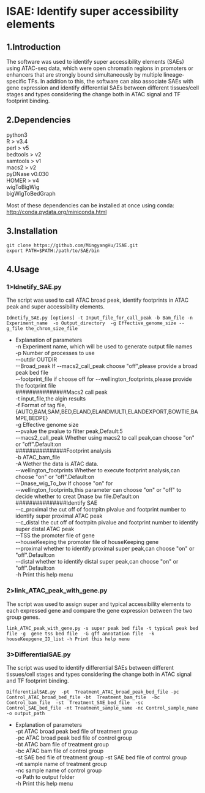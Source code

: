# ISAE: Identify super accessibility elements  

## 1.Introduction  
The software was used to identify super accessibility elements (SAEs) using ATAC-seq data, which were open chromatin regions in promoters or enhancers that are strongly bound simultaneously by multiple lineage-specific TFs. In addition to this, the software can also associate SAEs with gene expression and identify differential SAEs between different tissues/cell stages and types considering the change both in ATAC signal and TF footprint binding.   

## 2.Dependencies  
python3  
R > v3.4  
perl > v5  
bedtools > v2  
samtools > v1  
macs2 > v2  
pyDNase v0.030  
HOMER > v4  
wigToBigWig  
bigWigToBedGraph  

Most of these dependencies can be installed at once using conda: http://conda.pydata.org/miniconda.html  
## 3.Installation  
```
git clone https://github.com/MingyangHu/ISAE.git
export PATH=$PATH:/path/to/SAE/bin
```

## 4.Usage  
### 1>Idnetify_SAE.py  
The script was used to call ATAC broad peak, identify footprints in ATAC peak and super accessibility elements.    
```
Idnetify_SAE.py [options] -t Input_file_for_call_peak -b Bam_file -n Experiment_name  -o Output_directory  -g Effective_genome_size --g_file the_chrom_size_file  
```
* Explanation of parameters  
-n Experiment name, which will be used to generate output file names  
-p Number of processes to use  
--outdir OUTDIR  
--Broad_peak If --macs2_call_peak choose "off",please provide a broad peak bed file  
--footprint_file if choose off for --wellington_footprints,please provide the footprint file  
###############Macs2 call peak  
-t input_file,the algin results  
-f Format of tag file,{AUTO,BAM,SAM,BED,ELAND,ELANDMULTI,ELANDEXPORT,BOWTIE,BAMPE,BEDPE}  
-g Effective genome size  
--pvalue the pvalue to filter peak,Default:5  
--macs2_call_peak Whether using macs2 to call peak,can choose "on" or "off".Default:on  
###############Footprint analysis  
-b ATAC_bam_file  
-A  Wether the data is ATAC data.  
--wellington_footprints Whether to execute footprint analysis,can choose "on" or "off".Default:on  
--Dnase_wig_To_bw If choose "on" for  
--wellington_footprints,this parameter can  choose "on" or "off" to decide whether to creat Dnase bw file.Default:on  
###############Identify SAE  
--c_proximal the cut off of footrpitn plvalue and footprint number to identify super proximal ATAC peak  
--c_distal the cut off of footrpitn plvalue and footprint number to identify super distal ATAC peak  
--TSS the promoter file of gene  
--houseKeeping the promoter file of houseKeeping gene  
--proximal whether to identify proximal super peak,can choose "on" or "off".Default:on  
--distal whether to identify distal super peak,can choose "on" or "off".Default:on  
-h Print this help menu  

### 2>link_ATAC_peak_with_gene.py  
The script was used to assign super and typical accessibility elements to each expressed gene and compare the gene expression between the two group genes.    
```
link_ATAC_peak_with_gene.py -s super peak bed file -t typical peak bed file -g  gene tss bed file  -G gff annotation file  -k houseKeepgene_ID_list -h Print this help menu  
```
### 3>DifferentialSAE.py  
The script was used to identify differential SAEs between different tissues/cell stages and types considering the change both in ATAC signal and TF footprint binding.     
```
DifferentialSAE.py  -pt  Treatment_ATAC_broad_peak_bed_file -pc   Control_ATAC_broad_bed_file -bt  Treatment_bam_file  -bc  Control_bam_file  -st  Treatment_SAE_bed_file  -sc  Control_SAE_bed_file -nt Treatment_sample_name -nc Control_sample_name -o output_path  
```
* Explanation of parameters  
-pt ATAC broad peak bed file of treatment group  
-pc ATAC broad peak bed file of control group  
-bt ATAC bam file of treatment group  
-bc ATAC bam file of control group  
-st SAE  bed file of treatment group -st SAE  bed file of control group  
-nt sample name of treatment group  
-nc sample name of control group  
-o Path to output folder  
-h Print this help menu  
